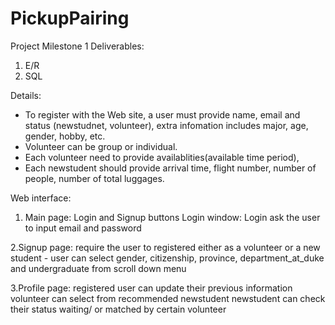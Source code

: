# PickupPairing
Project Milestone 1
Deliverables:
1. E/R
2. SQL

Details:
- To register with the Web site, a user must provide name, email and status (newstudnet, volunteer), extra infomation includes major, age, gender, hobby, etc.
- Volunteer can be group or individual. 
- Each volunteer need to provide availablities(available time period),  
- Each newstudent should provide arrival time, flight number, number of people, number of total luggages.


Web interface:

1. Main page:
   Login and Signup buttons
   Login window:
	 Login ask the user to input email and password	 

2.Signup page:
   require the user to registered either as a volunteer or a new student
	- user can select gender, citizenship, province, department_at_duke and undergraduate from scroll down menu

3.Profile page:
   registered user can update their previous information
   volunteer can select from recommended newstudent
   newstudent can check their status waiting/ or matched by certain volunteer
   
   
